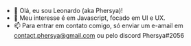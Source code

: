 - 👋 Olá, eu sou Leonardo (aka Phersya)!
- 👀 Meu interesse é em Javascript, focado em UI e UX.
- 📫 Para entrar em contato comigo, só enviar um e-amail em contact.phersya@gmail.com ou pelo discord Phersya#2056

<!---
phersyaz/phersyaz is a ✨ special ✨ repository because its `README.md` (this file) appears on your GitHub profile.
You can click the Preview link to take a look at your changes.
--->
